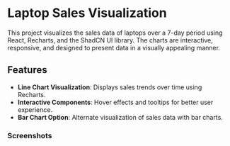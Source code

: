 # Laptop Sales Visualization

This project visualizes the sales data of laptops over a 7-day period using React, Recharts, and the ShadCN UI library. The charts are interactive, responsive, and designed to present data in a visually appealing manner.

## Features

- **Line Chart Visualization**: Displays sales trends over time using Recharts.
- **Interactive Components**: Hover effects and tooltips for better user experience.
- **Bar Chart Option**: Alternate visualization of sales data with bar charts.

### Screenshots
